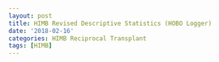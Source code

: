 ```yaml
---
layout: post
title: HIMB Revised Descriptive Statistics (HOBO Logger)
date: '2018-02-16'
categories: HIMB Reciprocal Transplant
tags: [HIMB]
---
```

